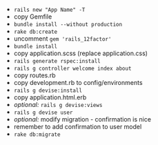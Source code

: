 *  ```rails new "App Name" -T```
*  copy Gemfile
*  ```bundle install --without production```
*  ```rake db:create```
*  uncomment ```gem 'rails_12factor'```
*  ```bundle install```
*  copy application.scss (replace application.css)
*  ```rails generate rspec:install```
*  ```rails g controller welcome index about```
*  copy routes.rb
*  copy development.rb to config/environments
*  ```rails g devise:install```
*  copy application.html.erb
*  *optional:* ```rails g devise:views```
*  ```rails g devise user```
*  *optional:* modify migration - confirmation is nice
  * remember to add confirmation to user model
*  ```rake db:migrate```
